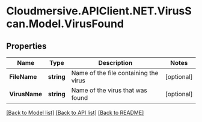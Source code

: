 # Cloudmersive.APIClient.NET.VirusScan.Model.VirusFound
## Properties

Name | Type | Description | Notes
------------ | ------------- | ------------- | -------------
**FileName** | **string** | Name of the file containing the virus | [optional] 
**VirusName** | **string** | Name of the virus that was found | [optional] 

[[Back to Model list]](../README.md#documentation-for-models) [[Back to API list]](../README.md#documentation-for-api-endpoints) [[Back to README]](../README.md)

